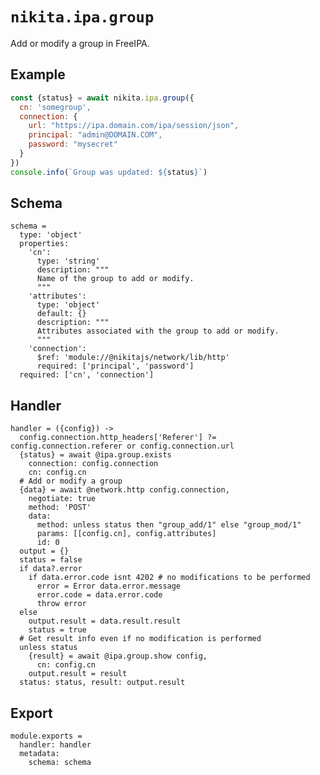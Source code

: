 
# `nikita.ipa.group`

Add or modify a group in FreeIPA.

## Example

```js
const {status} = await nikita.ipa.group({
  cn: 'somegroup',
  connection: {
    url: "https://ipa.domain.com/ipa/session/json",
    principal: "admin@DOMAIN.COM",
    password: "mysecret"
  }
})
console.info(`Group was updated: ${status}`)
```

## Schema

    schema =
      type: 'object'
      properties:
        'cn':
          type: 'string'
          description: """
          Name of the group to add or modify.
          """
        'attributes':
          type: 'object'
          default: {}
          description: """
          Attributes associated with the group to add or modify.
          """
        'connection':
          $ref: 'module://@nikitajs/network/lib/http'
          required: ['principal', 'password']
      required: ['cn', 'connection']

## Handler

    handler = ({config}) ->
      config.connection.http_headers['Referer'] ?= config.connection.referer or config.connection.url
      {status} = await @ipa.group.exists
        connection: config.connection
        cn: config.cn
      # Add or modify a group
      {data} = await @network.http config.connection,
        negotiate: true
        method: 'POST'
        data:
          method: unless status then "group_add/1" else "group_mod/1"
          params: [[config.cn], config.attributes]
          id: 0
      output = {}
      status = false
      if data?.error
        if data.error.code isnt 4202 # no modifications to be performed
          error = Error data.error.message
          error.code = data.error.code
          throw error
      else
        output.result = data.result.result
        status = true
      # Get result info even if no modification is performed
      unless status
        {result} = await @ipa.group.show config,
          cn: config.cn
        output.result = result
      status: status, result: output.result

## Export

    module.exports =
      handler: handler
      metadata:
        schema: schema
